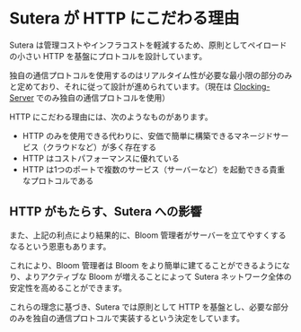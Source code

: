 # Sutera が HTTP にこだわる理由

Sutera は管理コストやインフラコストを軽減するため、原則としてペイロードの小さい HTTP を基盤にプロトコルを設計しています。

独自の通信プロトコルを使用するのはリアルタイム性が必要な最小限の部分のみと定めており、それに従って設計が進められています。（現在は [Clocking-Server](../clocking-server/clocking-server.md) でのみ独自の通信プロトコルを使用）

HTTP にこだわる理由には、次のようなものがあります。

- HTTP のみを使用できる代わりに、安価で簡単に構築できるマネージドサービス（クラウドなど）が多く存在する
- HTTP はコストパフォーマンスに優れている
- HTTP は1つのポートで複数のサービス（サーバーなど）を起動できる貴重なプロトコルである

## HTTP がもたらす、Sutera への影響

また、上記の利点により結果的に、Bloom 管理者がサーバーを立てやすくするなるという恩恵もあります。

これにより、Bloom 管理者は Bloom をより簡単に建てることができるようになり、よりアクティブな Bloom が増えることによって Sutera ネットワーク全体の安定性を高めることができます。

これらの理念に基づき、Sutera では原則として HTTP を基盤とし、必要な部分のみを独自の通信プロトコルで実装するという決定をしています。